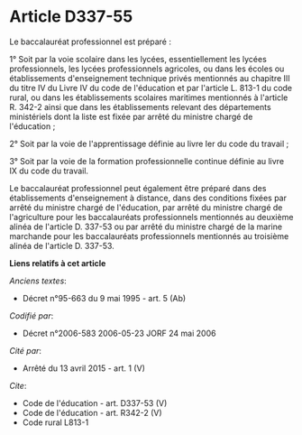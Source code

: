 # Article D337-55

Le baccalauréat professionnel est préparé :

1° Soit par la voie scolaire dans les lycées, essentiellement les lycées professionnels, les lycées professionnels agricoles,
ou dans les écoles ou établissements d'enseignement technique privés mentionnés au chapitre III du titre IV du Livre IV du
code de l'éducation et par l'article L. 813-1 du code rural, ou dans les établissements scolaires maritimes mentionnés à
l'article R. 342-2 ainsi que dans les établissements relevant des départements ministériels dont la liste est fixée par
arrêté du ministre chargé de l'éducation ;

2° Soit par la voie de l'apprentissage définie au livre Ier du code du travail ;

3° Soit par la voie de la formation professionnelle continue définie au livre IX du code du travail.

Le baccalauréat professionnel peut également être préparé dans des établissements d'enseignement à distance, dans des
conditions fixées par arrêté du ministre chargé de l'éducation, par arrêté du ministre chargé de l'agriculture pour les
baccalauréats professionnels mentionnés au deuxième alinéa de l'article D. 337-53 ou par arrêté du ministre chargé de la
marine marchande pour les baccalauréats professionnels mentionnés au troisième alinéa de l'article D. 337-53.

**Liens relatifs à cet article**

_Anciens textes_:

  - Décret n°95-663 du 9 mai 1995 - art. 5 (Ab)

_Codifié par_:

  - Décret n°2006-583 2006-05-23 JORF 24 mai 2006

_Cité par_:

  - Arrêté du 13 avril 2015 - art. 1 (V)

_Cite_:

  - Code de l'éducation - art. D337-53 (V)
  - Code de l'éducation - art. R342-2 (V)
  - Code rural L813-1
